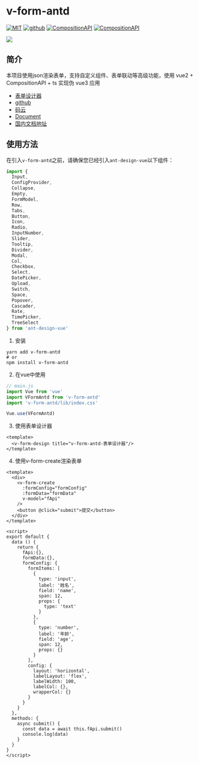# v-form-antd

[![MIT](https://img.shields.io/badge/License-MIT-green.svg)](https://github.com/Alfred-Skyblue/v-form-antd)
[![github](https://img.shields.io/badge/Author-Alfred_Skyblue-blue.svg)](https://github.com/Alfred-Skyblue)
[![CompositionAPI](https://img.shields.io/badge/Composition-API-green.svg)](https://github.com/vuejs/composition-api)
[![CompositionAPI](https://img.shields.io/badge/Doc-welcome-green.svg)](https://yuan_fangy.gitee.io/v-form-antd/)

![](https://photos-1301289647.cos.ap-shanghai.myqcloud.com/github/form_design_view.gif)


## 简介
本项目使用json渲染表单，支持自定义组件、表单联动等高级功能，使用 vue2 + CompositionAPI + ts 实现伪 vue3 应用


+ [表单设计器](https://yuan_fangy.gitee.io/v-form-design/)
+ [github](https://github.com/Alfred-Skyblue/v-form-antd)
+ [码云](https://gitee.com/yuan_fangY/v-form-antd)
+ [Document](https://alfred-skyblue.github.io/v-form-antd/)
+ [国内文档地址](https://yuan_fangy.gitee.io/v-form-antd/)
## 使用方法

在引入`v-form-antd`之前，请确保您已经引入`ant-design-vue`以下组件：

```javascript
import {
  Input,
  ConfigProvider,
  Collapse,
  Empty,
  FormModel,
  Row,
  Tabs,
  Button,
  Icon,
  Radio,
  InputNumber,
  Slider,
  Tooltip,
  Divider,
  Modal,
  Col,
  Checkbox,
  Select,
  DatePicker,
  Upload,
  Switch,
  Space,
  Popover,
  Cascader,
  Rate,
  TimePicker,
  TreeSelect
} from 'ant-design-vue'
```


1. 安装
```shell
yarn add v-form-antd
# or
npm install v-form-antd
```

2. 在vue中使用
```javascript
// main.js
import Vue from 'vue'
import VFormAntd from 'v-form-antd'
import 'v-form-antd/lib/index.css'

Vue.use(VFormAntd)
```

3. 使用表单设计器
```vue
<template>
  <v-form-design title="v-form-antd-表单设计器"/>
</template>
```

4. 使用v-form-create渲染表单
```vue
<template>
  <div>
    <v-form-create
      :formConfig="formConfig"
      :formData="formData"
      v-model="fApi"
    />
    <button @click="submit">提交</button>
  </div>
</template>

<script>
export default {
  data () {
    return {
      fApi:{},
      formData:{},
      formConfig: {
        formItems: [
          {
            type: 'input',
            label: '姓名',
            field: 'name',
            span: 12,
            props: {
              type: 'text'
            }
          },
          {
            type: 'number',
            label: '年龄',
            field: 'age',
            span: 12,
            props: {}
          }
        ],
        config: {
          layout: 'horizontal',
          labelLayout: 'flex',
          labelWidth: 100,
          labelCol: {},
          wrapperCol: {}
        }
      }
    }
  },
  methods: {
    async submit() {
      const data = await this.fApi.submit()
      console.log(data)
    }
  }
}
</script>
```

